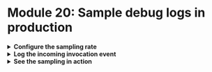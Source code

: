 # Module 20: Sample debug logs in production

<details>
<summary><b>Configure the sampling rate</b></summary><p>

1. In the `serverless.yml`, add a `POWERTOOLS_LOGGER_SAMPLE_RATE` environment variable to `provider.environment`, i.e.

```yml
POWERTOOLS_LOGGER_SAMPLE_RATE: 0.1
```

(mind the indentation)

This tells the logger we installed in the last module to print all the log items regardless the current log level at a given percentage. Here, `0.1` means 10%.

However, the decision to sample all logs or not happens in the constructor of the `Logger` type. So if we want to sample logs for a percentage of invocations, we have two choices:

A) initialize the logger inside the handler body, or
B) call `logger.refreshSampleRateCalculation()` at the start or end of every invocation to force the logger to re-evaluate (based on our configured sample rate) whether it should include all log items.

Option A makes using the logger more difficult because you'd need to pass the logger instance around to every method you call. E.g. when the `get-index` module's `handler` function calls the `getRestaurants` function, which needs to write some logs.

There are ways to get around this. But I think option B is simpler and offers less resistance, so let's go with that!

2. Open `get-index.js` and add this as the 1st line in the `handler` function:

```js
logger.refreshSampleRateCalculation()
```

So after the change, the `handler` function should look like this:

```js
module.exports.handler = async (event, context) => {
  logger.refreshSampleRateCalculation()
  
  const restaurants = await getRestaurants()
  logger.debug('got restaurants', { count: restaurants.length })
  const dayOfWeek = days[new Date().getDay()]
  const view = {
    awsRegion,
    cognitoUserPoolId,
    cognitoClientId,
    dayOfWeek,
    restaurants,
    searchUrl: `${restaurantsApiRoot}/search`,
    placeOrderUrl: `${ordersApiRoot}`
  }
  const html = Mustache.render(template, view)
  const response = {
    statusCode: 200,
    headers: {
      'content-type': 'text/html; charset=UTF-8'
    },
    body: html
  }

  return response
}
```

3. Repeat step 2 for `get-restaurants.js`, `notify-restaurant.js`, `place-order.js` and `search-restaurants.js`.

</p></details>

<details>
<summary><b>Log the incoming invocation event</b></summary><p>

1. In the `serverless.yml`, add a `POWERTOOLS_LOGGER_LOG_EVENT` environment variable to `provider.environment`, i.e.

```yml
POWERTOOLS_LOGGER_LOG_EVENT: true
```

(mind the indentation)

This tells the logger we installed in the last module to log the Lambda invocation event. It's very helpful for troubleshooting problems, but keep in mind that there is no built-in data scrubbing. So any sensitive information (such as PII data) in the invocation event would be included in your logs.

For this to work, however, we need to add the `injectLambdaContext` middleware, which also enriches the log messages with these additional fields:

* cold_start
* function_name
* function_memory_size
* function_arn
* function_request_id

2. In the `get-index.js`, towards the top of the file, where we had:

```js
const { Logger } = require('@aws-lambda-powertools/logger')
```

change it to:

```js
const { Logger, injectLambdaContext } = require('@aws-lambda-powertools/logger')
```

3. Staying in the `get-index.js`, bring in `middy`. At the top of the file, add:

```js
const middy = require('@middy/core')
```

4. Wrap the `handler` function with `middy` and apply the `injectLambdaContext` middleware from step 2. Such that this:

```js
module.exports.handler = async (event, context) => {
  ...
}
```

becomes this:

```js
module.exports.handler = middy(async (event, context) => {
  ...
}).use(injectLambdaContext(logger))
```

5. In the `get-restaurants.js`, change the line

```js
const { Logger } = require('@aws-lambda-powertools/logger')
```

to

```js
const { Logger, injectLambdaContext } = require('@aws-lambda-powertools/logger')
```

6. The `get-restaurants` function already uses `middy` to load SSM parameters, so we don't need to wrap its handler. Instead, add the `injectLambdaContext` middleware to the list.

The handler goes from this:

```js
module.exports.handler = middy(async (event, context) => {
  ...
}).use(ssm({
  ...
})
```

to this:

```js
module.exports.handler = middy(async (event, context) => {
  ...
}).use(ssm({
  ...
}).use(injectLambdaContext(logger))
```

7. Repeat the same process for `search-restaurants.js`, `place-order.js` and `notify-restaurant.js`. Some of these uses `middy` already, some don't. Follow the same steps as above to add `middy` as necessary.

8. Run the integration tests with `npm run test` to make sure the tests are still passing. And notice in the console output that new fields are added to the log messages, such as `cold_start` and `function_memory_size`.

</p></details>

<details>
<summary><b>See the sampling in action</b></summary><p>

To see this sampling behaviour in action, you can either deploy to a `prod` stage, or you can change the default log level for our `dev` stage. For simplicity (and to avoid the hassle of setting up those SSM parameters for another stage), let's do that.

1. If you change the default log level to `INFO`, i.e. in the `serverless.yml`, change `custom.logLevel` to:

```yml
logLevel:
  prod: ERROR
  default: INFO
```

then redeploy

`npx sls deploy`

2. Now reload the homepage a few times, and you should occassionally see `debug` log messages in the logs for the `get-index` and `get-restaurants` functions. But you will always see the invocation event logged as `info`.

![](/images/mod22-001.png)

</p></details>
